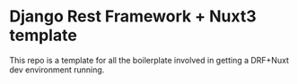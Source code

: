 # Django Rest Framework + Nuxt3 template

This repo is a template for all the boilerplate involved in getting a DRF+Nuxt dev environment running.
